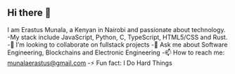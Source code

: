 ## Hi there 👋
I am Erastus Munala, a Kenyan in Nairobi and passionate about technology.
-My stack include JavaScript, Python, C, TypeScript, HTML5/CSS and Rust.
-👯 I’m looking to collaborate on fullstack projects
-💬 Ask me about Software Engineering, Blockchains and Electronic Engineering
-📫 How to reach me: munalaerastus@gmail.com
-⚡ Fun fact: I Do Hard Things
